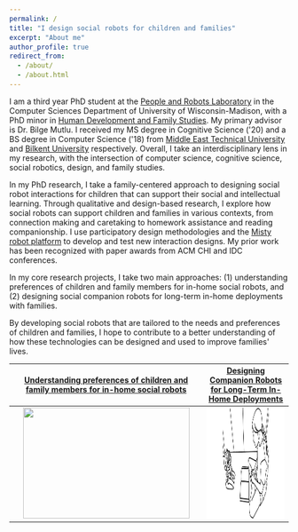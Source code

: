 ```yaml
---
permalink: /
title: "I design social robots for children and families"
excerpt: "About me"
author_profile: true
redirect_from: 
  - /about/
  - /about.html
---
```


I am a third year PhD student at the [People and Robots Laboratory](https://peopleandrobots.wisc.edu/staff/cagiltay-bengisu/) in the Computer Sciences Department of University of Wisconsin-Madison, with a PhD minor in [Human Development and Family Studies](https://humanecology.wisc.edu/academics/graduate-programs/human-development-family-studies/). My primary advisor is Dr. Bilge Mutlu. I received my MS degree in Cognitive Science ('20) and a BS degree in Computer Science ('18) from [Middle East Technical University](https://ii.metu.edu.tr/cognitive-science-ms) and [Bilkent University](https://w3.cs.bilkent.edu.tr/en/) respectively. Overall, I take an interdisciplinary lens in my research, with the intersection of computer science, cognitive science, social robotics, design, and family studies.

In my PhD research, I take a family-centered approach to designing social robot interactions for children that can support their social and intellectual learning. Through qualitative and design-based research, I explore how social robots can support children and families in various contexts, from connection making and caretaking to homework assistance and reading companionship. I use participatory design methodologies and the [Misty robot platform](https://www.mistyrobotics.com) to develop and test new interaction designs. My prior work has been recognized with paper awards from ACM CHI and IDC conferences.

In my core research projects, I take two main approaches: (1) understanding preferences of children and family members for in-home social robots, and (2) designing social companion robots for long-term in-home deployments with families. 
<!-- We conducted studies to explore families' preferred roles and activities for social robots, as well as any concerns towards robots at home. To support more engaging and effective robot interactions, we developed non-verbal emotional expressions and socially supportive verbal commentaries for a reading companion robot, which we applied them through long-term in-home field deployments to evaluate children's interactions with the robot. -->
By developing social robots that are tailored to the needs and preferences of children and families, I hope to contribute to a better understanding of how these technologies can be designed and used to improve families' lives.








[Understanding preferences of children and family members for in-home social robots](https://bengisucagiltay.github.io/portfolio/portfolio-1)             |  [Designing Companion Robots for Long-Term In-Home Deployments](https://bengisucagiltay.github.io/portfolio/portfolio-2)
:-------------------------:|:-------------------------:
<img src="/images/Misty.JPG"  width="300" height="200">  |  <img src="/images/sketch.png"  width="500" height="200">


<!-- (1) [Understanding preferences of children and family members for in-home social robots](https://bengisucagiltay.github.io/portfolio)

Children's preferences of taking care of a social robot
Unboxing the Social Robot: First Interactions with Social Robots at Home 


(2) [Designing Companion Robots for Long-Term In-Home Deployments](https://bengisucagiltay.github.io/portfolio)

STEMMates: Reading Companion Robot
Social robots in the wild.

Designing non-verbal emotion expressions for Companion Robots -->



<!-- Communication Privacy Management for Social Robots at Family Homes
====== -->

<!-- This is the front page of a website that is powered by the [academicpages template](https://github.com/academicpages/academicpages.github.io) and hosted on GitHub pages. [GitHub pages](https://pages.github.com) is a free service in which websites are built and hosted from code and data stored in a GitHub repository, automatically updating when a new commit is made to the respository. This template was forked from the [Minimal Mistakes Jekyll Theme](https://mmistakes.github.io/minimal-mistakes/) created by Michael Rose, and then extended to support the kinds of content that academics have: publications, talks, teaching, a portfolio, blog posts, and a dynamically-generated CV. You can fork [this repository](https://github.com/academicpages/academicpages.github.io) right now, modify the configuration and markdown files, add your own PDFs and other content, and have your own site for free, with no ads! An older version of this template powers my own personal website at [stuartgeiger.com](http://stuartgeiger.com), which uses [this Github repository](https://github.com/staeiou/staeiou.github.io). -->
<!-- 
A data-driven personal website
======
Like many other Jekyll-based GitHub Pages templates, academicpages makes you separate the website's content from its form. The content & metadata of your website are in structured markdown files, while various other files constitute the theme, specifying how to transform that content & metadata into HTML pages. You keep these various markdown (.md), YAML (.yml), HTML, and CSS files in a public GitHub repository. Each time you commit and push an update to the repository, the [GitHub pages](https://pages.github.com/) service creates static HTML pages based on these files, which are hosted on GitHub's servers free of charge.

Many of the features of dynamic content management systems (like Wordpress) can be achieved in this fashion, using a fraction of the computational resources and with far less vulnerability to hacking and DDoSing. You can also modify the theme to your heart's content without touching the content of your site. If you get to a point where you've broken something in Jekyll/HTML/CSS beyond repair, your markdown files describing your talks, publications, etc. are safe. You can rollback the changes or even delete the repository and start over -- just be sure to save the markdown files! Finally, you can also write scripts that process the structured data on the site, such as [this one](https://github.com/academicpages/academicpages.github.io/blob/master/talkmap.ipynb) that analyzes metadata in pages about talks to display [a map of every location you've given a talk](https://academicpages.github.io/talkmap.html). -->

<!-- Getting started
======
1. Register a GitHub account if you don't have one and confirm your e-mail (required!)
1. Fork [this repository](https://github.com/academicpages/academicpages.github.io) by clicking the "fork" button in the top right. 
1. Go to the repository's settings (rightmost item in the tabs that start with "Code", should be below "Unwatch"). Rename the repository "[your GitHub username].github.io", which will also be your website's URL.
1. Set site-wide configuration and create content & metadata (see below -- also see [this set of diffs](http://archive.is/3TPas) showing what files were changed to set up [an example site](https://getorg-testacct.github.io) for a user with the username "getorg-testacct")
1. Upload any files (like PDFs, .zip files, etc.) to the files/ directory. They will appear at https://[your GitHub username].github.io/files/example.pdf.  
1. Check status by going to the repository settings, in the "GitHub pages" section 

The main configuration file for the site is in the base directory in [_config.yml](https://github.com/academicpages/academicpages.github.io/blob/master/_config.yml), which defines the content in the sidebars and other site-wide features. You will need to replace the default variables with ones about yourself and your site's github repository. The configuration file for the top menu is in [_data/navigation.yml](https://github.com/academicpages/academicpages.github.io/blob/master/_data/navigation.yml). For example, if you don't have a portfolio or blog posts, you can remove those items from that navigation.yml file to remove them from the header
 

For site content, there is one markdown file for each type of content, which are stored in directories like _publications, _talks, _posts, _teaching, or _pages. For example, each talk is a markdown file in the [_talks directory](https://github.com/academicpages/academicpages.github.io/tree/master/_talks). At the top of each markdown file is structured data in YAML about the talk, which the theme will parse to do lots of cool stuff. The same structured data about a talk is used to generate the list of talks on the [Talks page](https://academicpages.github.io/talks), each [individual page](https://academicpages.github.io/talks/2012-03-01-talk-1) for specific talks, the talks section for the [CV page](https://academicpages.github.io/cv), and the [map of places you've given a talk](https://academicpages.github.io/talkmap.html) (if you run this [python file](https://github.com/academicpages/academicpages.github.io/blob/master/talkmap.py) or [Jupyter notebook](https://github.com/academicpages/academicpages.github.io/blob/master/talkmap.ipynb), which creates the HTML for the map based on the contents of the _talks directory). 

I have also created [a set of Jupyter notebooks](https://github.com/academicpages/academicpages.github.io/tree/master/markdown_generator
) that converts a CSV containing structured data about talks or presentations into individual markdown files that will be properly formatted for the academicpages template. The sample CSVs in that directory are the ones I used to create my own personal website at stuartgeiger.com. My usual workflow is that I keep a spreadsheet of my publications and talks, then run the code in these notebooks to generate the markdown files, then commit and push them to the GitHub repository.
 
Many people use a git client to create files on their local computer and then push them to GitHub's servers. If you are not familiar with git, you can directly edit these configuration and markdown files directly in the github.com interface. Navigate to a file (like [this one](https://github.com/academicpages/academicpages.github.io/blob/master/_talks/2012-03-01-talk-1.md) and click the pencil icon in the top right of the content preview (to the right of the "Raw | Blame | History" buttons). You can delete a file by clicking the trashcan icon to the right of the pencil icon. You can also create new files or upload files by navigating to a directory and clicking the "Create new file" or "Upload files" buttons.

Example: editing a markdown file for a talk
![Editing a markdown file for a talk](/images/editing-talk.png) 
 

More info about configuring academicpages can be found in [the guide](https://academicpages.github.io/markdown/). The [guides for the Minimal Mistakes theme](https://mmistakes.github.io/minimal-mistakes/docs/configuration/) (which this theme was forked from) might also be helpful. -->
